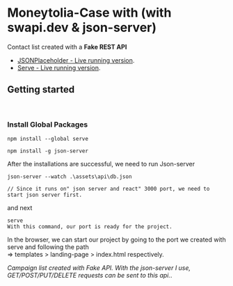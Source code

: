 # Moneytolia-Case with (with swapi.dev & json-server)

Contact list created with a **Fake REST API**

- [JSONPlaceholder - Live running version](https://jsonplaceholder.typicode.com/).
- [Serve - Live running version](https://github.com/vercel/serve/).

## Getting started

</br>

### Install Global Packages
```
npm install --global serve
```

```
npm install -g json-server
```

After the installations are successful, we need to run Json-server

```
json-server --watch .\assets\api\db.json

// Since it runs on" json server and react" 3000 port, we need to start json server first.
```

and next 

```
serve
With this command, our port is ready for the project.
```
In the browser, we can start our project by going to the port we created with serve and following the path <br>
=> templates > landing-page > index.html respectively.

 <em>Campaign list created with Fake API. With the json-server I use, GET/POST/PUT/DELETE requests can be sent to this api.</em>.

